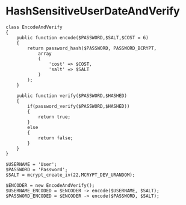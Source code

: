 # HashSensitiveUserDateAndVerify

	class EncodeAndVerify
	{
		public function encode($PASSWORD,$SALT,$COST = 6)
		{
			return password_hash($PASSWORD, PASSWORD_BCRYPT,
				array
				(
					'cost' => $COST,
					'salt' => $SALT
				)
			);
		}
	
		public function verify($PASSWORD,$HASHED)
		{
			if(password_verify($PASSWORD,$HASHED))
			{
				return true;
			}
			else
			{
				return false;
			}
		}
	}

	$USERNAME = 'User';
	$PASSWORD = 'Password';
	$SALT = mcrypt_create_iv(22,MCRYPT_DEV_URANDOM);

	$ENCODER = new EncodeAndVerify();
	$USERNAME_ENCODED = $ENCODER -> encode($USERNAME, $SALT);
	$PASSWORD_ENCODED = $ENCODER -> encode($PASSWORD, $SALT);
